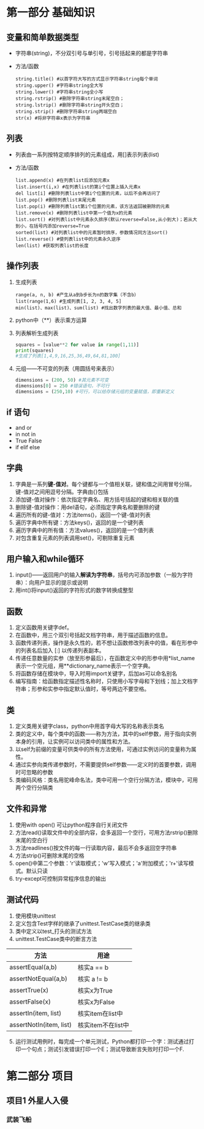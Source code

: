# 第一部分 基础知识
## 变量和简单数据类型
- 字符串(string)，不分双引号与单引号，引号括起来的都是字符串
- 方法/函数

      string.title() #以首字符大写的方式显示字符串string每个单词
	  string.upper() #字符串string全大写
	  string.lower() #字符串string全小写
	  string.rstrip() #删除字符串string末尾空白；
	  string.lstrip() #删除字符串string开头空白；
	  string.strip() #删除字符串string两端空白
	  str(x) #将非字符串x表示为字符串

## 列表
- 列表由一系列按特定顺序排列的元素组成，用[]表示列表(list)
- 方法/函数

	  list.append(x) #在列表list后添加元素x
	  list.insert(i,x) #在列表list的第i个位置上插入元素x
	  del list[i] #删除列表list中第i个位置的元素，以后不会再访问了
	  list.pop() #删除列表list末尾元素
	  list.pop(i) #删除列表list第i个位置的元素，该方法返回被删除的元素
	  list.remove(x) #删除列表list中第一个值为x的元素
	  list.sort() #对列表list中元素永久排序(默认reverse=False,从小到大)；若从大到小，在括号内添加reverse=True
	  sorted(list) #对列表list中的元素暂时排序，参数情况同方法sort()
	  list.reverse() #使列表list中的元素永久逆序
	  len(list) #获取列表list的长度

## 操作列表

1. 生成列表

	   range(a, n, b) #产生从a到b步长为n的数字集（不含b）
	   list(range(1,6) #生成列表[1, 2, 3, 4, 5]
	   min(list)、max(list)、sum(list) #找出数字列表的最大值、最小值、总和

2. python中（**）表示乘方运算
3.  列表解析生成列表

	```python
	squares = [value**2 for value in range(1,11)]
	print(squares)
	#生成了列表[1,4,9,16,25,36,49,64,81,100]
	```
4. 元组——不可变的列表（用圆括号来表示）

	```python
	dimensions = (200, 50) #其元素不可变
	dimensions[0] = 250 #错误语句，不可行
	dimensions = (250,10) #可行，可以给存储元组的变量赋值，即重新定义
	```

## if 语句
- and  	or				  
- in     not in
- True False
- if elif else
## 字典
1. 字典是一系列**键-值对**。每个键都与一个值相关联，键和值之间用冒号分隔，键-值对之间用逗号分隔。字典由{}包括
2. 添加键-值对操作：依次指定字典名、用方括号括起的键和相关联的值
3. 删除键-值对操作：用del语句，必须指定字典名和要删除的键
4. 遍历所有的键-值对：方法items()，返回一个键-值对列表
5. 遍历字典中所有键：方法keys()，返回的是一个键列表
6. 遍历字典中的所有值：方法values()，返回的是一个值列表
7. 对包含重复元素的列表调用set()，可剔除重复元素

## 用户输入和while循环
1. input()——返回用户的输入**解读为字符串**，括号内可添加参数（一般为字符串）：向用户显示的提示或说明
2. 用int()将input()返回的字符形式的数字转换成整型

## 函数
1. 定义函数用关键字def。
2. 在函数中，用三个双引号括起文档字符串，用于描述函数的信息。
3. 函数传递列表，操作是永久性的，若不想让函数修改列表中的值，看在形参中的列表名后加入 [:] 以传递列表副本。
4. 传递任意数量的实参（放至形参最后），在函数定义中的形参中用*list_name表示一个空元组，用**dictionary_name表示一个空字典。
5. 将函数存储在模块中，导入时用import关键字，后加as可以命名别名
6. 编写指南：给函数指定描述性名称时，只使用小写字母和下划线；加上文档字符串；形参和实参中指定默认值时，等号两边不要空格。

## 类
1. 定义类用关键字class，python中用首字母大写的名称表示类名
2. 类的定义中，每个类中的函数——称为方法，其中的self参数，用于指向实例本身的引用，让实例可以访问类中的属性和方法。
3. 以self为前缀的变量可供类中的所有方法使用，可通过实例访问的变量称为属性。
4. 通过实参向类传递参数时，不需要提供self参数——定义时的首要参数，调用时可忽略的参数
5. 类编码风格：类名用驼峰命名法，类中可用一个空行分隔方法，模块中，可用两个空行分隔类

## 文件和异常
1. 使用with open() 可让python程序自行关闭文件
2. 方法read()读取文件中的全部内容，会多返回一个空行，可用方法rstrip()删除末尾的空白行
3. 方法readlines()按文件的每一行读取内容，最后不会多返回空字符串
4. 方法strip()可删除末尾的空格
5. open()中第二个参数：'r'读取模式；'w'写入模式；'a'附加模式；'r+'读写模式。默认只读
6. try-except可控制异常程序信息的输出

## 测试代码

1. 使用模块unittest
2. 定义包含Test字样的继承了unittest.TestCase类的继承类
3. 类中定义以test_打头的测试方法
4. unittest.TestCase类中的断言方法

|方法|用途|
|--|--|
|assertEqual(a,b)|核实a == b|
|assertNotEqual(a,b)|核实 a != b|
|assertTrue(x)|核实x为True|
|assertFalse(x)|核实x为False|
|assertIn(item, list)|核实item在list中|
|assertNotIn(item, list)|核实item不在list中|

5. 运行测试用例时，每完成一个单元测试，Python都打印一个字：测试通过打印一个句点；测试引发错误打印一个E；测试导致断言失败时打印一个F.

# 第二部分 项目
## 项目1 外星人入侵
### 武装飞船

